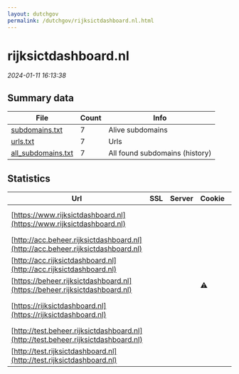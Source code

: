 ```yaml
---
layout: dutchgov
permalink: /dutchgov/rijksictdashboard.nl.html
---
```



# rijksictdashboard.nl
*2024-01-11 16:13:38*
## Summary data


| File       | Count | Info |
|------------|-------|------|
|[subdomains.txt](/data/rijksictdashboard.nl/subdomains.txt)|7|Alive subdomains|
|[urls.txt](/data/rijksictdashboard.nl/urls.txt)|7|Urls|
|[all_subdomains.txt](/data/rijksictdashboard.nl/all_subdomains.txt)|7|All found subdomains (history)|


## Statistics


| Url | SSL | Server | Cookie | HSTS | CSP | XFO | XXP | RP | Tech |Title |
|------------|-------|------|------|------|------|------|------|------|------|------|
|[https://www.rijksictdashboard.nl](https://www.rijksictdashboard.nl)| || |:white_check_mark: | :white_check_mark:| :white_check_mark: | | :white_check_mark: |HSTS|Rijks ICT-dashbo...|
|[http://acc.beheer.rijksictdashboard.nl](http://acc.beheer.rijksictdashboard.nl)| || | | | | | :white_check_mark: |||
|[http://acc.rijksictdashboard.nl](http://acc.rijksictdashboard.nl)| || | | | | | :white_check_mark: |||
|[https://beheer.rijksictdashboard.nl](https://beheer.rijksictdashboard.nl)| ||:warning: |:white_check_mark: | | :white_check_mark: | | :white_check_mark: |HSTS||
|[https://rijksictdashboard.nl](https://rijksictdashboard.nl)| || |:white_check_mark: | :white_check_mark:| :white_check_mark: | | :white_check_mark: |HSTS|Rijks ICT-dashbo...|
|[http://test.beheer.rijksictdashboard.nl](http://test.beheer.rijksictdashboard.nl)| || | | | | | :white_check_mark: |||
|[http://test.rijksictdashboard.nl](http://test.rijksictdashboard.nl)| || | | | | | :white_check_mark: |||